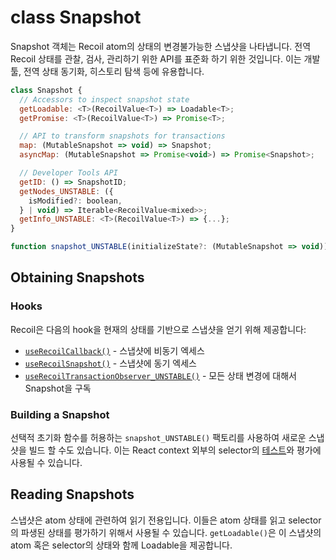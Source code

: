 # class Snapshot

Snapshot 객체는 Recoil atom의 상태의 변경불가능한 스냅샷을 나타냅니다. 전역 Recoil 상태를 관찰, 검사, 관리하기 위한 API를 표준화 하기 위한 것입니다. 이는 개발툴, 전역 상태 동기화, 히스토리 탐색 등에 유용합니다.

```jsx
class Snapshot {
  // Accessors to inspect snapshot state
  getLoadable: <T>(RecoilValue<T>) => Loadable<T>;
  getPromise: <T>(RecoilValue<T>) => Promise<T>;

  // API to transform snapshots for transactions
  map: (MutableSnapshot => void) => Snapshot;
  asyncMap: (MutableSnapshot => Promise<void>) => Promise<Snapshot>;

  // Developer Tools API
  getID: () => SnapshotID;
  getNodes_UNSTABLE: ({
    isModified?: boolean,
  } | void) => Iterable<RecoilValue<mixed>>;
  getInfo_UNSTABLE: <T>(RecoilValue<T>) => {...};
}

function snapshot_UNSTABLE(initializeState?: (MutableSnapshot => void)): Snapshot
```

## Obtaining Snapshots

### Hooks

Recoil은 다음의 hook을 현재의 상태를 기반으로 스냅샷을 얻기 위해 제공합니다:

- [`useRecoilCallback()`](/docs/api-reference/core/useRecoilCallback) - 스냅샷에 비동기 엑세스
- [`useRecoilSnapshot()`](/docs/api-reference/core/useRecoilSnapshot) - 스냅샷에 동기 엑세스
- [`useRecoilTransactionObserver_UNSTABLE()`](/docs/api-reference/core/useRecoilTransactionObserver) - 모든 상태 변경에 대해서 Snapshot을 구독

### Building a Snapshot

선택적 초기화 함수를 허용하는 `snapshot_UNSTABLE()` 팩토리를 사용하여 새로운 스냅샷을 빌드 할 수도 있습니다. 이는 React context 외부의 selector의 [테스트](/docs/guides/testing)와 평가에 사용될 수 있습니다.

## Reading Snapshots

스냅샷은 atom 상태에 관련하여 읽기 전용입니다. 이들은 atom 상태를 읽고 selector의 파생된 상태를 평가하기 위해서 사용될 수 있습니다. `getLoadable()`은 이 스냅샷의 atom 혹은 selector의 상태와 함께 Loadable을 제공합니다.